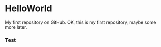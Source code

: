 # HelloWorld
My first repository on GitHub.
OK, this is my first repository, maybe some more later.

### Test ### 

